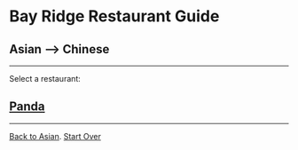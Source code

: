 # Bay Ridge Restaurant Guide
## Asian --> Chinese
---
Select a restaurant:
## [Panda](https://www.pandabrooklyn.com/)
---

[Back to Asian](asian/asian.md).
[Start Over](../home.md)
